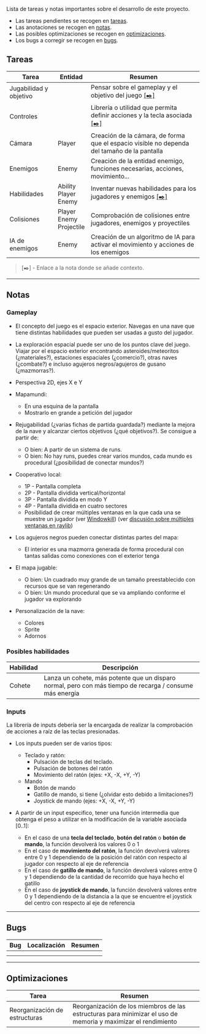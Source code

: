 Lista de tareas y notas importantes sobre el desarrollo de este proyecto.
- Las tareas pendientes se recogen en [tareas](#Tareas).
- Las anotaciones se recogen en [notas](#Notas).
- Las posibles optimizaciones se recogen en [optimizaciones](#Optimizaciones).
- Los bugs a corregir se recogen en [bugs](#Bugs).
## Tareas

| Tarea                  | Entidad                       | Resumen                                                                                           |
| ---------------------- | ----------------------------- | ------------------------------------------------------------------------------------------------- |
| Jugabilidad y objetivo |                               | Pensar sobre el gameplay y el objetivo del juego [\[✒️\]](#notas#gameplay)                        |
| Controles              |                               | Librería o utilidad que permita definir acciones y la tecla asociada [\[✒️\]](#notas#inputs)      |
| Cámara                 | Player                        | Creación de la cámara, de forma que el espacio visible no dependa del tamaño de la pantalla       |
| Enemigos               | Enemy                         | Creación de la entidad enemigo, funciones necesarias, acciones, movimiento...                     |
| Habilidades            | Ability<br>Player<br>Enemy    | Inventar nuevas habilidades para los jugadores y enemigos [\[✒️\]](#notas#posibles%20habilidades) |
| Colisiones             | Player<br>Enemy<br>Projectile | Comprobación de colisiones entre jugadores, enemigos y proyectiles                                |
| IA de enemigos         | Enemy                         | Creación de un algoritmo de IA para activar el movimiento y acciones de los enemigos              |
>\[✒️\] - Enlace a la nota donde se añade contexto.

---
## Notas
### Gameplay

- El concepto del juego es el espacio exterior. Navegas en una nave que tiene distintas habilidades que pueden ser usadas a gusto del jugador.

- La exploración espacial puede ser uno de los puntos clave del juego. Viajar por el espacio exterior encontrando asteroides/meteoritos (¿materiales?), estaciones espaciales (¿comercio?), otras naves (¿combate?) e incluso agujeros negros/agujeros de gusano (¿mazmorras?).

-  Perspectiva 2D, ejes X e Y

- Mapamundi:
	- En una esquina de la pantalla
	- Mostrarlo en grande a petición del jugador

- Rejugabilidad (¿varias fichas de partida guardada?) mediante la mejora de la nave y alcanzar ciertos objetivos (¿qué objetivos?). Se consigue a partir de:
	- O bien: A partir de un sistema de runs.
	- O bien: No hay runs, puedes crear varios mundos, cada mundo es procedural (¿posibilidad de conectar mundos?)

- Cooperativo local:
	- 1P - Pantalla completa
	- 2P - Pantalla dividida vertical/horizontal
	- 3P - Pantalla dividida en modo Y
	- 4P - Pantalla dividida en cuatro sectores
	- Posibilidad de crear múltiples ventanas en la que cada una se muestre un jugador (ver [Windowkill](https://torcado.itch.io/windowkill)) (ver [discusión sobre múltiples ventanas en raylib](https://github.com/raysan5/raylib/issues/1989#issuecomment-2291474771))

- Los agujeros negros pueden conectar distintas partes del mapa:
	- El interior es una mazmorra generada de forma procedural con tantas salidas como conexiones con el exterior tenga

- El mapa jugable:
	- O bien: Un cuadrado muy grande de un tamaño preestablecido con recursos que se van regenerando
	- O bien: Un mundo procedural que se va ampliando conforme el jugador va explorando

- Personalización de la nave:
	- Colores
	- Sprite
	- Adornos

### Posibles habilidades

| Habilidad | Descripción                                                                                              |
| --------- | -------------------------------------------------------------------------------------------------------- |
| Cohete    | Lanza un cohete, más potente que un disparo normal, pero con más tiempo de recarga / consume más energía |
### Inputs
La librería de inputs debería ser la encargada de realizar la comprobación de acciones a raíz de las teclas presionadas.

- Los inputs pueden ser de varios tipos:
	- Teclado y ratón:
		- Pulsación de teclas del teclado.
		- Pulsación de botones del ratón
		- Movimiento del ratón (ejes: +X, -X, +Y, -Y)
	- Mando
		- Botón de mando
		- Gatillo de mando, si tiene (¿olvidar esto debido a limitaciones?)
		- Joystick de mando (ejes: +X, -X, +Y, -Y)

- A partir de un input especifico, tener una función intermedia que obtenga el peso a utilizar en la modificación de la variable asociada \[0..1\]:
	- En el caso de una **tecla del teclado**, **botón del ratón** o **botón de mando**, la función devolverá los valores 0 o 1
	- En el caso de **movimiento del ratón**, la función devolverá valores entre 0 y 1 dependiendo de la posición del ratón con respecto al jugador con respecto al eje de referencia
	- En el caso de **gatillo de mando**, la función devolverá valores entre 0 y 1 dependiendo de la cantidad de recorrido que haya hecho el gatillo
	- En el caso de **joystick de mando**, la función devolverá valores entre 0 y 1 dependiendo de la distancia a la que se encuentre el joystick del centro con respecto al eje de referencia


---
## Bugs

| Bug | Localización | Resumen |
| --- | ------------ | ------- |
|     |              |         |
|     |              |         |

---
## Optimizaciones

| Tarea                         | Resumen                                                                                                       |
| ----------------------------- | ------------------------------------------------------------------------------------------------------------- |
| Reorganización de estructuras | Reorganización de los miembros de las estructuras para minimizar el uso de memoria y maximizar el rendimiento |


